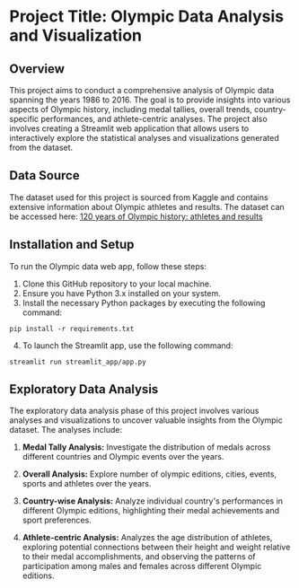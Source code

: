 # Project Title: Olympic Data Analysis and Visualization

## Overview

This project aims to conduct a comprehensive analysis of Olympic data spanning the years 1986 to 2016. The goal is to provide insights into various aspects of Olympic history, including medal tallies, overall trends, country-specific performances, and athlete-centric analyses. The project also involves creating a Streamlit web application that allows users to interactively explore the statistical analyses and visualizations generated from the dataset.

## Data Source

The dataset used for this project is sourced from Kaggle and contains extensive information about Olympic athletes and results. The dataset can be accessed here: [120 years of Olympic history: athletes and results](https://www.kaggle.com/datasets/heesoo37/120-years-of-olympic-history-athletes-and-results)

## Installation and Setup

To run the Olympic data web app, follow these steps:

1. Clone this GitHub repository to your local machine.
2. Ensure you have Python 3.x installed on your system.
3. Install the necessary Python packages by executing the following command:

```shell
pip install -r requirements.txt
```

4. To launch the Streamlit app, use the following command:

```shell
streamlit run streamlit_app/app.py
```

## Exploratory Data Analysis

The exploratory data analysis phase of this project involves various analyses and visualizations to uncover valuable insights from the Olympic dataset. The analyses include:

1. **Medal Tally Analysis:** Investigate the distribution of medals across different countries and Olympic events over the years.

2. **Overall Analysis:** Explore number of olympic editions, cities, events, sports and athletes over the years.

3. **Country-wise Analysis:** Analyze individual country's performances in different Olympic editions, highlighting their medal achievements and sport preferences.

4. **Athlete-centric Analysis:**  Analyzes the age distribution of athletes, exploring potential connections between their height and weight relative to their medal accomplishments, and observing the patterns of participation among males and females across different Olympic editions.

